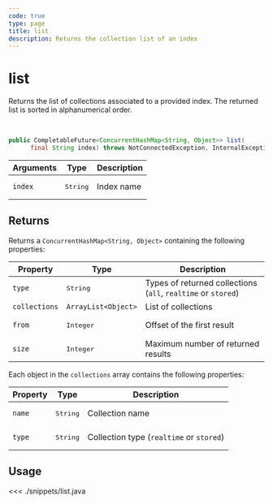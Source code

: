 ```yaml
---
code: true
type: page
title: list
description: Returns the collection list of an index
---
```


# list

Returns the list of collections associated to a provided index.
The returned list is sorted in alphanumerical order.

<br/>

```java
public CompletableFuture<ConcurrentHashMap<String, Object>> list(
      final String index) throws NotConnectedException, InternalException
```


| Arguments | Type                   | Description   |
| --------- | ---------------------- | ------------- |
| `index`   | <pre>String</pre>      | Index name    |

## Returns

Returns a `ConcurrentHashMap<String, Object>` containing the following properties:

| Property      | Type                | Description                                                        |
| ------------- | ------------------- | ------------------------------------------------------------------ |
| `type`        | <pre>String</pre>   | Types of returned collections <br/>(`all`, `realtime` or `stored`) |
| `collections` | `ArrayList<Object>` | List of collections                                                |
| `from`        | <pre>Integer</pre>   | Offset of the first result                                         |
| `size`        | <pre>Integer</pre>   | Maximum number of returned results                                 |

Each object in the `collections` array contains the following properties:

| Property | Type              | Description                              |
| -------- | ----------------- | ---------------------------------------- |
| `name`   | <pre>String</pre> | Collection name                          |
| `type`   | <pre>String</pre> | Collection type (`realtime` or `stored`) |

## Usage

<<< ./snippets/list.java